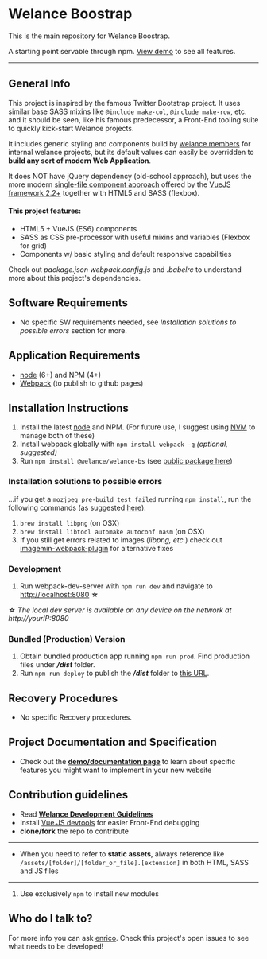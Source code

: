 # Welance Boostrap

This is the main repository for Welance Boostrap.

A starting point servable through npm. [View demo](https://welance.github.io/welance-bs/) to see all features.

- - -

## General Info

This project is inspired by the famous Twitter Bootstrap project.
It uses similar base SASS mixins like `@include make-col`, `@include make-row`, etc. and it should be seen, like his famous predecessor, a Front-End tooling suite to quickly kick-start Welance projects.

It includes generic styling and components build by [welance members](https://welance.com) for internal welance projects, but its default values can easily be overridden to **build any sort of modern Web Application**.

It does NOT have jQuery dependency (old-school approach), but uses the more modern [single-file component approach](https://vuejs.org/v2/guide/single-file-components.html) offered by the [VueJS framework 2.2+](https://vuejs.org/v2/) together with HTML5 and SASS (flexbox).

#### This project features:
* HTML5 + VueJS (ES6) components
* SASS as CSS pre-processor with useful mixins and variables (Flexbox for grid)
* Components w/ basic styling and default responsive capabilities

Check out _package.json_ _webpack.config.js_ and _.babelrc_ to understand more about this project's dependencies.


## Software Requirements
* No specific SW requirements needed, see _Installation solutions to possible errors_ section for more.

## Application Requirements

* [node](https://nodejs.org/en/) (6+) and NPM (4+)
* [Webpack](https://github.com/webpack/webpack) (to publish to github pages)

## Installation Instructions

1. Install the latest [node](https://nodejs.org/en/) and NPM. (For future use, I suggest using [NVM](https://github.com/creationix/nvm) to manage both of these)
2. Install webpack globally with `npm install webpack -g` _(optional, suggested)_
3. Run `npm install @welance/welance-bs` (see [public package here](https://www.npmjs.com/package/@welance/welance-bs))

### Installation solutions to possible errors
...if you get a `mozjpeg pre-build test failed` running `npm install`, run the following commands (as suggested [here](https://github.com/tcoopman/image-webpack-loader/issues/49)):

1. `brew install libpng` (on OSX)
2. `brew install libtool automake autoconf nasm` (on OSX)
3. If you still get errors related to images (_libpng, etc._) check out [imagemin-webpack-plugin](https://github.com/Klathmon/imagemin-webpack-plugin) for alternative fixes

### Development

1. Run webpack-dev-server with `npm run dev` and navigate to [http://localhost:8080](http://localhost:8080) **☆**

**☆** _The local dev server is available on any device on the network at http://yourIP:8080_

### Bundled (Production) Version
1. Obtain bundled production app running `npm run prod`. Find production files under **_/dist_** folder.
2. Run `npm run deploy` to publish the **_/dist_** folder to [this URL](https://welance.github.io/welance-bs/).

## Recovery Procedures
* No specific Recovery procedures.

## Project Documentation and Specification

* Check out the **[demo/documentation page](https://welance.github.io/welance-bs/)** to learn about specific features you might want to implement in your new website

## Contribution guidelines

* Read **[Welance Development Guidelines](https://welance-handbook.herokuapp.com/welance-development-guidelines.html)**
* Install [Vue.JS devtools](https://chrome.google.com/webstore/detail/vuejs-devtools/nhdogjmejiglipccpnnnanhbledajbpd) for easier Front-End debugging
* **clone/fork** the repo to contribute


- - -

* When you need to refer to **static assets**, always reference like `/assets/[folder]/[folder_or_file].[extension]` in both HTML, SASS and JS files

- - -

1. Use exclusively `npm` to install new modules

## Who do I talk to?

For more info you can ask [enrico](https://github.com/ricricucit/).
Check this project's open issues to see what needs to be developed!
